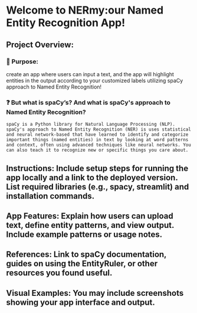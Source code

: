 # Welcome to NERmy:our Named Entity Recognition App!
## Project Overview: 
### 🎯 Purpose: 
create an app where users can input a text, and the app will highlight entities in the output according to your customized labels utilizing spaCy approach to Named Entity Recognition!
### ❓ But what is spaCy’s? And what is spaCy's approach to Named Entity Recognition?
    spaCy is a Python library for Natural Language Processing (NLP). 
    spaCy's approach to Named Entity Recognition (NER) is uses statistical and neural network-based that have learned to identify and categorize important things (named entities) in text by looking at word patterns and context, often using advanced techniques like neural networks. You can also teach it to recognize new or specific things you care about.
## Instructions: Include setup steps for running the app locally and a link to the deployed version. List required libraries (e.g., spacy, streamlit) and installation commands.
## App Features: Explain how users can upload text, define entity patterns, and view output. Include example patterns or usage notes.
## References: Link to spaCy documentation, guides on using the EntityRuler, or other resources you found useful.
## Visual Examples: You may include screenshots showing your app interface and output.

